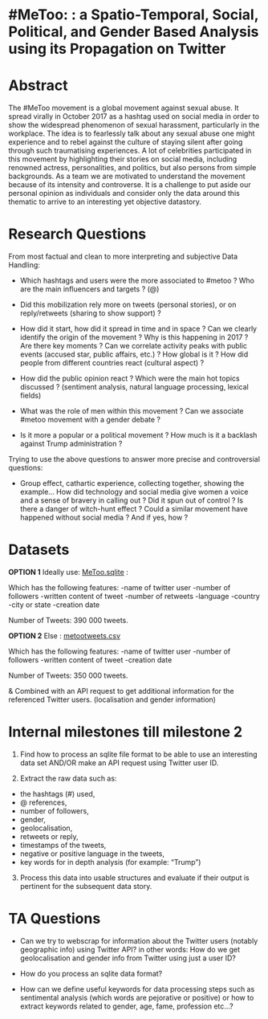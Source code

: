 # #MeToo: : a Spatio-Temporal, Social, Political, and Gender Based Analysis using its Propagation on Twitter

# Abstract

The #MeToo movement is a global movement against sexual abuse. It spread virally in October 2017 as a hashtag used on social media in order to show the widespread phenomenon of sexual harassment, particularly in the workplace. The idea is to fearlessly talk about any sexual abuse one might experience and to rebel against the culture of staying silent after going through such traumatising experiences. A lot of celebrities participated in this movement by highlighting their stories on social media, including renowned actress, personalities, and politics, but also persons from simple backgrounds. As a team we are motivated to understand the movement because of its intensity and controverse. It is a challenge to put aside our personal opinion as individuals and consider only the data around this thematic to arrive to an interesting yet objective datastory. 

# Research Questions

From most factual and clean to more interpreting and subjective Data Handling: 

- Which hashtags and users were the more associated to #metoo ? Who are the main influencers and targets ? (@)

- Did this mobilization rely more on tweets (personal stories), or on reply/retweets (sharing to show support) ?

- How did it start, how did it spread in time and in space ? Can we clearly identify the origin of the movement ? Why is this happening in 2017 ? Are there key moments ? Can we correlate activity peaks with public events (accused star, public affairs, etc.) ? How global is it ? How did people from different countries react (cultural aspect) ?

- How did the public opinion react ? Which were the main hot topics discussed ? (sentiment analysis, natural language processing, lexical fields)

- What was the role of men within this movement ? Can we associate #metoo movement with a gender debate ? 

- Is it more a popular or a political movement ? How much is it a backlash against Trump administration ?

Trying to use the above questions to answer more precise and controversial questions: 

- Group effect, cathartic experience, collecting together, showing the example... How did technology and social media give women a voice and a sense of bravery in calling out ? Did it spun out of control ? Is there a danger of witch-hunt effect ? Could a similar movement have happened without social media ? And if yes, how ?


# Datasets

**OPTION 1**
Ideally use: 
[MeToo.sqlite](https://data.world/from81/390k-metoo-tweets-cleaned?fbclid=IwAR0JG4UvQurBZGPD7hWQzOOXZ_EAEL2EwiMYR4kLleQMjSPYtdaj4QgsuIY) :

Which has the following features:
-name of twitter user
-number of followers
-written content of tweet
-number of retweets
-language
-country
-city or state
-creation date

Number of Tweets: 390 000 tweets. 

**OPTION 2**
Else : 
[metootweets.csv](https://data.world/rdeeds/350k-metoo-tweets)

Which has the following features:
-name of twitter user
-number of followers
-written content of tweet
-creation date

Number of Tweets: 350 000 tweets. 

& Combined with an API request to get additional information for the referenced Twitter users. (localisation and gender information)


# Internal milestones till milestone 2

1. Find how to process an sqlite file format to be able to use an interesting data set AND/OR make an API request using Twitter user ID. 

2. Extract the raw data such as:
- the hashtags (#) used, 
- @ references, 
- number of followers, 
- gender, 
- geolocalisation, 
- retweets or reply, 
- timestamps of the tweets,
- negative or positive language in the tweets,
- key words for in depth analysis (for example: “Trump”)

3. Process this data into usable structures and evaluate if their output is pertinent for the subsequent data story. 


# TA Questions

- Can we try to webscrap for information about the Twitter users (notably geographic info) using Twitter API? 
in other words: How do we get geolocalisation and gender info from Twitter using just a user ID? 

- How do you process an sqlite data format? 

- How can we define useful keywords for data processing steps such as sentimental analysis (which words are pejorative or positive) or how to extract keywords related to gender, age, fame, profession etc…? 



